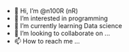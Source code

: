 - 👋 Hi, I’m @n100R (nR)
- 👀 I’m interested in programming
- 🌱 I’m currently learning Data science 
- 💞️ I’m looking to collaborate on ...
- 📫 How to reach me ...

<!---
n100R/n100R is a ✨ special ✨ repository because its `README.md` (this file) appears on your GitHub profile.
You can click the Preview link to take a look at your changes.
--->
